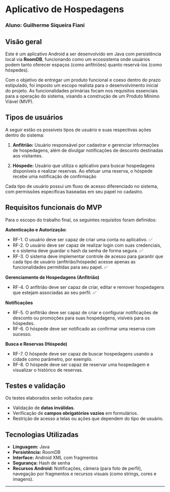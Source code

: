 # Aplicativo de Hospedagens

### Aluno: Guilherme Siqueira Fiani

## Visão geral

Este é um aplicativo Android a ser desenvolvido em Java com persistência local via **RoomDB**, funcionando como um ecossistema onde usuários podem tanto oferecer espaços (como anfitriões) quanto reservá-los (como hóspedes).

Com o objetivo de entregar um produto funcional e coeso dentro do prazo estipulado, foi imposto um escopo realista para o desenvolvimento inicial do projeto. As funcionalidades primárias focam nos requisitos essenciais para a operação do sistema, visando a construção de um Produto Mínimo Viável (MVP).

## Tipos de usuários

A seguir estão os possíveis tipos de usuário e suas respectivas ações dentro do sistema:

1. **Anfitrião:**
Usuário responsável por cadastrar e gerenciar informações de hospedagens, além de divulgar notificações de desconto destinadas aos visitantes.

2. **Hóspede:**
Usuário que utiliza o aplicativo para buscar hospedagens disponíveis e realizar reservas. Ao efetuar uma reserva, o hóspede recebe uma notificação de confirmação

Cada tipo de usuário possui um fluxo de acesso diferenciado no sistema, com permissões específicas baseadas em seu papel no cadastro.

## Requisitos funcionais do MVP

Para o escopo do trabalho final, os seguintes requisitos foram definidos:

**Autenticação e Autorização**:  
+ RF-1. O usuário deve ser capaz de criar uma conta no aplicativo. ✅ 
+ RF-2. O usuário deve ser capaz de realizar login com suas credenciais, e o sistema deve guardar o hash da senha de forma segura. ✅ 
+ RF-3. O sistema deve implementar controle de acesso para garantir que cada tipo de usuário (anfitrião/hóspede) acesse apenas as funcionalidades permitidas para seu papel. ✅ 

**Gerenciamento de Hospedagens (Anfitrião)**  
+ RF-4. O anfitrião deve ser capaz de criar, editar e remover hospedagens que estejam associadas ao seu perfil. ✅

**Notificações**  
+ RF-5. O anfitrião deve ser capaz de criar e configurar notificações de desconto ou promoções para suas hospedagens, visíveis para os hóspedes.
+ RF-6. O hóspede deve ser notificado ao confirmar uma reserva com sucesso.

**Busca e Reservas (Hóspede)**
+ RF-7. O hóspede deve ser capaz de buscar hospedagens usando a cidade como parâmetro, por exemplo.
+ RF-8. O hóspede deve ser capaz de reservar uma hospedagem e visualizar o histórico de reservas.

## Testes e validação

Os testes elaborados serão voltados para:

- Validação de **datas inválidas**.
- Verificação de **campos obrigatórios vazios** em formulários.
- Restrição de acesso a telas ou ações que dependem do tipo de usuário.

## Tecnologias Utilizadas

- **Linguagem:** Java
- **Persistência:** RoomDB
- **Interface:** Android XML com fragmentos
- **Segurança:** Hash de senha
- **Recursos Android:** Notificações, câmera (para foto de perfil), navegação por fragmentos e recursos visuais (como strings, cores e imagens).

---
